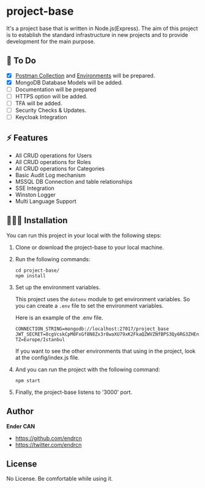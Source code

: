 # project-base

It's a project base that is written in Node.js(Express). The aim of this project is to establish the standard infrastructure in new projects and to provide development for the main purpose.

## 🚀 To Do

- [x] [Postman Collection](https://github.com/endrcn/project-base/blob/main/docs/postman_collection.json) and [Environments](https://github.com/endrcn/project-base/blob/main/docs/postman_environment.json) will be prepared.
- [x] MongoDB Database Models will be added.
- [ ] Documentation will be prepared
- [ ] HTTPS option will be added.
- [ ] TFA will be added.
- [ ] Security Checks & Updates.
- [ ] Keycloak Integration

## ⚡️ Features

- All CRUD operations for Users
- All CRUD operations for Roles
- All CRUD operations for Categories
- Basic Audit Log mechanism
- MSSQL DB Connection and table relationships
- SSE Integration
- Winston Logger
- Multi Language Support

## 👨🏽‍💻 Installation

You can run this project in your local with the following steps:

1. Clone or download the project-base to your local machine.
2. Run the following commands:

    ```shell
    cd project-base/
    npm install
    ```

3. Set up the environment variables.

    This project uses the `dotenv` module to get environment variables. So you can create a `.env` file to set the environment variables.

    Here is an example of the .env file.

    ```shell
    CONNECTION_STRING=mongodb://localhost:27017/project_base
    JWT_SECRET=8cgVcskCpM8FxGf8N8Zx3r8waXU79xK2FkaQZWVZNfBPS3Qy6RG3ZHEnzcDFKHk5Jp32UM87Ks6ES9FBcwBBV7ehhYXggsmNxxgF2eBHUaUJhg3gPZtDR2EgUnwKUcyI
    TZ=Europe/Istanbul
    ```

    If you want to see the other environments that using in the project, look at the config/index.js file.

4. And you can run the project with the following command:

    ```shell
    npm start
    ```

5. Finally, the project-base listens to '3000' port.

## Author

**Ender CAN**

- <https://github.com/endrcn>
- <https://twitter.com/endrcn>

## License

No License. Be comfortable while using it.
